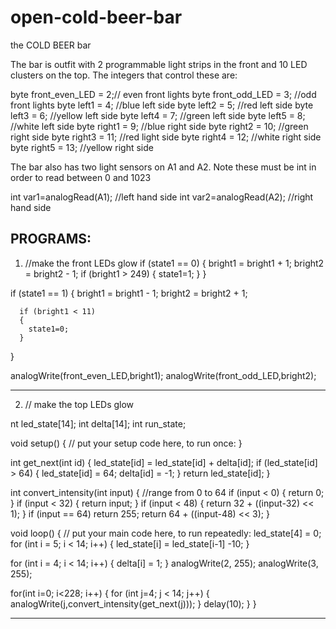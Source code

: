 open-cold-beer-bar
==================

the COLD BEER bar

The bar is outfit with 2 programmable light strips in the front and 10 LED clusters on the top. 
The integers that control these are:

byte front_even_LED = 2;// even front lights 
byte front_odd_LED = 3; //odd front lights
byte left1 = 4; //blue left side
byte left2 = 5; //red left side
byte left3 = 6; //yellow left side
byte left4 = 7; //green left side
byte left5 = 8; //white left side
byte right1 = 9; //blue right side
byte right2 = 10; //green right side
byte right3 = 11; //red light side
byte right4 = 12; //white right side
byte right5 =  13; //yellow right side

The bar also has two light sensors on A1 and A2. Note these must be int in order to read between 0 and 1023

int var1=analogRead(A1); //left hand side
int var2=analogRead(A2); //right hand side 



PROGRAMS:
--------------------------------------------------------------------------------------

1. //make the front LEDs glow
if (state1 == 0)
{
bright1 = bright1 + 1;
bright2 = bright2 - 1;
      if (bright1 > 249)
      {
        state1=1;
      }
}

if (state1 == 1)
{
bright1 = bright1 - 1;
bright2 = bright2 + 1;

      if (bright1 < 11)
      {
        state1=0;
      }
}

analogWrite(front_even_LED,bright1);
analogWrite(front_odd_LED,bright2);



-------------------------------------------------------------------------------------

2. // make the top LEDs glow

nt led_state[14];
int delta[14];
int run_state;

void setup() {
  // put your setup code here, to run once:
}



int get_next(int id)
{
  led_state[id] = led_state[id] + delta[id];
  if (led_state[id] > 64)
  {
    led_state[id] = 64;
    delta[id] = -1;
  }
  return led_state[id];
}

int convert_intensity(int input)
{
  //range from 0 to 64
  if (input < 0)
  {
    return 0;
  }
  if (input < 32)
  {
    return input;
  }
  if (input < 48)
  {
    return 32 + ((input-32) << 1);
  }
  if (input == 64)
    return 255;
  return 64 + ((input-48) << 3);
}


void loop() {
  // put your main code here, to run repeatedly:
  led_state[4] = 0;
  for (int i = 5; i < 14; i++)
  {
    led_state[i] = led_state[i-1] -10;
  }
  
  for (int i = 4; i < 14; i++)
  {
    delta[i] = 1;
  }
  analogWrite(2, 255);
  analogWrite(3, 255);

  for(int i=0; i<228; i++)
  {
    for (int j=4; j < 14; j++)
    {
      analogWrite(j,convert_intensity(get_next(j)));
    }
    delay(10);
  }
}


--------------------------------------------------------------------------------------
